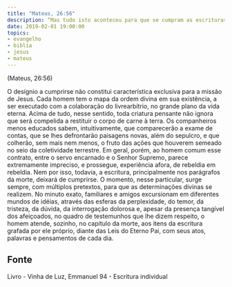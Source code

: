 ```yaml
---
title: "Mateus, 26:56"
description: “Mas tudo isto aconteceu para que se cumpram as escrituras dos profetas. Então, todos os discípulos, deixando­o, fugiram.”
date: 2019-02-01 19:00:00
topics: 
- evangelho
- biblia
- jesus
- mateus
---
```


(Mateus, 26:56)

O desígnio a cumprir­se não constitui característica exclusiva para a missão
de Jesus.
Cada homem tem o mapa da ordem divina em sua existência, a ser
executado com a colaboração do livre­arbítrio, no grande plano da vida eterna.
Acima de tudo, nesse sentido, toda criatura pensante não ignora que será
compelida a restituir o corpo de carne à terra.
Os companheiros menos educados sabem, intuitivamente, que
comparecerão a exame de contas, que se lhes defrontarão paisagens novas, além do
sepulcro, e que colherão, sem mais nem menos, o fruto das ações que houverem
semeado no seio da coletividade terrestre.
Em geral, porém, ao homem comum esse contrato, entre o servo encarnado
e o Senhor Supremo, parece extremamente impreciso, e prossegue, experiência
afora, de rebeldia em rebeldia.
Nem por isso, todavia, a escritura, principalmente nos parágrafos da morte,
deixará de cumprir­se. O momento, nesse particular, surge sempre, com múltiplos
pretextos, para que as determinações divinas se realizem. No minuto exato,
familiares e amigos excursionam em diferentes mundos de idéias, através das esferas
da perplexidade, do temor, da tristeza, da dúvida, da interrogação dolorosa e, apesar
da presença tangível dos afeiçoados, no quadro de testemunhos que lhe dizem
respeito, o homem atende, sozinho, no capítulo da morte, aos itens da escritura
grafada por ele próprio, diante das Leis do Eterno Pai, com seus atos, palavras e
pensamentos de cada dia.




## Fonte
Livro - Vinha de Luz, Emmanuel
94 - Escritura individual
